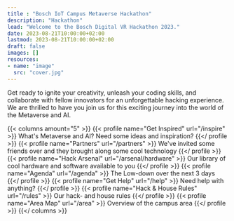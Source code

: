 ```yaml
---
title : "Bosch IoT Campus Metaverse Hackathon"
description: "Hackathon"
lead: "Welcome to the Bosch Digital VR Hackathon 2023."
date: 2023-08-21T10:00:00+02:00
lastmod: 2023-08-21T10:00:00+02:00
draft: false
images: []
resources:
- name: "image"
  src: "cover.jpg"
---
```


Get ready to ignite your creativity, unleash your coding skills, and collaborate with fellow innovators for an unforgettable hacking experience. We are thrilled to have you join us for this exciting journey into the world of the Metaverse and AI.

{{< columns amount="5" >}}
  {{< profile name="Get Inspired" url="/inspire" >}}
    What's Metaverse and AI? Need some ideas and inspiration?
  {{</ profile >}}
  {{< profile name="Partners" url="/partners" >}}
    We've invited some friends over and they brought along some cool technology
  {{</ profile >}}
  {{< profile name="Hack Arsenal" url="/arsenal/hardware" >}}
    Our library of cool hardware and software available to you
  {{</ profile >}}
  {{< profile name="Agenda" url="/agenda" >}}
    The Low-down over the next 3 days
  {{</ profile >}}
  {{< profile name="Get Help" url="/help" >}}
    Need help with anything?
  {{</ profile >}}
  {{< profile name="Hack & House Rules" url="/rules" >}}
    Our hack- and house rules
  {{</ profile >}}
  {{< profile name="Area Map" url="/area" >}}
    Overview of the campus area
  {{</ profile >}}
{{</ columns >}}
